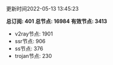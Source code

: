 更新时间2022-05-13 13:45:23

**总订阅: 401**
**总节点: 16984**
**有效节点: 3413**
- v2ray节点: 1901
- ssr节点: 906
- ss节点: 376
- trojan节点: 230
